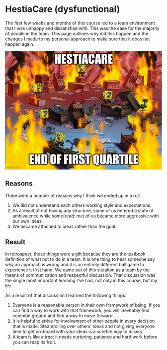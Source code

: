 # HestiaCare (dysfunctional)
The first few weeks and months of this course led to a team environment that I was unhappy and dissatisfied with. This was the case for the majority of people in the team. This page outlines why did this happen and the changes I made to my personal approach to make sure that it does not happen again. 

<p align="center">
    <img src="./exp_1.jpg">
</p>

## Reasons
There were a number of reasons why I think we ended up in a rut:
1. We did not understand each others working style and expectations. 
2. As a result of not having any structure, some of us entered a state of ambivalence while some(read: me) of us became more aggressive with our own ideas. 
3. We became attached to ideas rather than the goal.


## Result
In retrospect, these things were a gift because they are the textbook definition of what not to do in a team. It is one thing to hear someone say why an approach is wrong and it is an entirely different ball game to experience it first hand. We came out of this situation as a team by the means of communication and respectful discussion. That discussion was the single most important learning I've had, not only in this course, but my life.

As a result of that discussion I learned the following things:
1. Everyone is a reasonable person in their own framework of being. If you can find a way to work with that framework, you will inevitably find common ground and find a way to move forward.
2. It is helpful to strive for involvement of other people in every decision that is made. Steamrolling over others' ideas and not giving everyone time to get on-board with your ideas is a surefire way to misery.
3. A team is like a tree; it needs nurturing, patience and hard work before you can reap its fruit.
